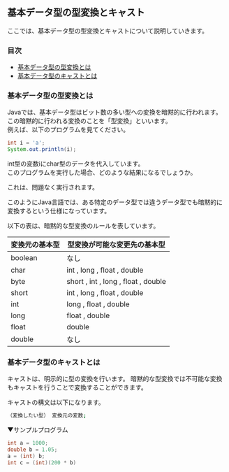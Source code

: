 ## 基本データ型の型変換とキャスト
ここでは、基本データ型の型変換とキャストについて説明していきます。

### 目次
* [基本データ型の型変換とは](#sec1)
* [基本データ型のキャストとは](#sec2)

### <a name="sec1"></a>基本データ型の型変換とは
Javaでは、基本データ型はビット数の多い型への変換を暗黙的に行われます。この暗黙的に行われる変換のことを「型変換」といいます。  
例えば、以下のプログラムを見てください。

```java
int i = 'a';
System.out.println(i);
```

int型の変数iにchar型のデータを代入しています。  
このプログラムを実行した場合、どのような結果になるでしょうか。

これは、問題なく実行されます。

このようにJava言語では、ある特定のデータ型では違うデータ型でも暗黙的に変換するという仕様になっています。

以下の表は、暗黙的な型変換のルールを表しています。

|変換元の基本型|型変換が可能な変更先の基本型|
|----------------|---------------------------------|
|boolean|なし|
|char|int , long , float , double|
|byte| short , int , long , float , double |
|short|int , long , float , double |
|int|long , float , double |
|long|float , double|
|float|double|
|double|なし|

### <a name="sec2"></a>基本データ型のキャストとは
キャストは、明示的に型の変換を行います。
暗黙的な型変換では不可能な変換もキャストを行うことで変換することができます。

キャストの構文は以下になります。

```sh
（変換したい型） 変換元の変数;
```

▼サンプルプログラム

```java
int a = 1000;
double b = 1.05;
a = (int) b;
int c = (int)(200 * b) 
```

